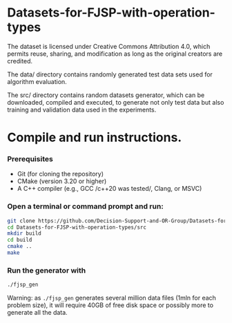 # Datasets-for-FJSP-with-operation-types

The dataset is licensed under Creative Commons Attribution 4.0, which permits reuse, sharing, and modification as long as the original creators are credited.

The data/ directory contains randomly generated test data sets used for algorithm evaluation.

The src/ directory contains random datasets generator, which can be downloaded, compiled and executed, to generate not only test data but also training and validation data used in the experiments.

# Compile and run instructions.
 
### Prerequisites

- Git (for cloning the repository)
- CMake (version 3.20 or higher)
- A C++ compiler (e.g., GCC /c++20 was tested/, Clang, or MSVC)

### Open a terminal or command prompt and run:

```bash
git clone https://github.com/Decision-Support-and-OR-Group/Datasets-for-FJSP-with-operation-types.git
cd Datasets-for-FJSP-with-operation-types/src
mkdir build
cd build
cmake ..
make
```

### Run the generator with
```bash
./fjsp_gen
```

Warning: as `./fjsp_gen` generates several million data files (1mln for each problem size), it will require 40GB of free disk space or possibly more to generate all the data.




   
